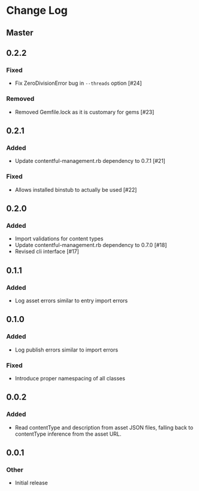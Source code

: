 # Change Log

## Master

## 0.2.2
### Fixed
* Fix ZeroDivisionError bug in `--threads` option [#24]

### Removed
* Removed Gemfile.lock as it is customary for gems [#23]

## 0.2.1
### Added
* Update contentful-management.rb dependency to 0.7.1 [#21]

### Fixed
* Allows installed binstub to actually be used [#22]

## 0.2.0
### Added
* Import validations for content types
* Update contentful-management.rb dependency to 0.7.0 [#18]
* Revised cli interface [#17]

## 0.1.1
### Added
* Log asset errors similar to entry import errors

## 0.1.0
### Added
* Log publish errors similar to import errors

### Fixed
* Introduce proper namespacing of all classes

## 0.0.2
### Added
* Read contentType and description from asset JSON files, falling back to contentType inference from the asset URL.

## 0.0.1
### Other
* Initial release

